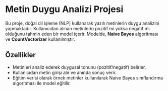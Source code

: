 # Metin Duygu Analizi Projesi

Bu proje, doğal dil işleme (NLP) kullanarak yazılı metinlerin duygu analizini yapmaktadır. 
Kullanıcıdan alınan metinlerin pozitif mi yoksa negatif mi olduğunu tahmin eden bir model içerir. 
Modelde, **Naive Bayes** algoritması ve **CountVectorizer** kullanılmıştır.

## Özellikler

- Metinleri analiz ederek duygusal tonunu (pozitif/negatif) belirler.
- Kullanıcıdan metin girişi alır ve anında sonuç verir.
- Eğitim verisi olarak örnek metinler kullanılarak Naive Bayes sınıflandırma algoritması ile model eğitilir.

